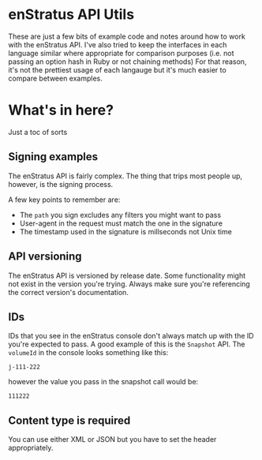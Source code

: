 # enStratus API Utils

These are just a few bits of example code and notes around how to work with the enStratus API.
I've also tried to keep the interfaces in each language similar where appropriate for comparison purposes (i.e. not passing an option hash in Ruby or not chaining methods)
For that reason, it's not the prettiest usage of each langauge but it's much easier to compare between examples.

# What's in here?
Just a toc of sorts

## Signing examples
The enStratus API is fairly complex. The thing that trips most people up, however, is the signing process.

A few key points to remember are:

- The `path` you sign excludes any filters you might want to pass
- User-agent in the request must match the one in the signature
- The timestamp used in the signature is millseconds not Unix time

## API versioning
The enStratus API is versioned by release date. Some functionality might not exist in the version you're trying. Always make sure you're referencing the correct version's documentation.

## IDs
IDs that you see in the enStratus console don't always match up with the ID you're expected to pass.
A good example of this is the `Snapshot` API. The `volumeId` in the console looks something like this:

`j-111-222`

however the value you pass in the snapshot call would be:

`111222`

## Content type is required
You can use either XML or JSON but you have to set the header appropriately.
